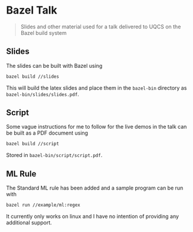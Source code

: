 # Bazel Talk
> Slides and other material used for a talk delivered to UQCS on the Bazel build system

## Slides
The slides can be built with Bazel using
```bash
bazel build //slides
```

This will build the latex slides and place them in the `bazel-bin` directory as `bazel-bin/slides/slides.pdf`.

## Script
Some vague instructions for me to follow for the live demos in the talk can be built as a PDF document using
```bash
bazel build //script
```
Stored in `bazel-bin/script/script.pdf`.

## ML Rule
The Standard ML rule has been added and a sample program can be run with
```bash
bazel run //example/ml:regex
```

It currently only works on linux and I have no intention of providing any additional support.
